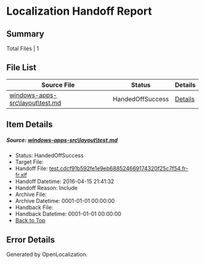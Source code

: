 # <a name='report-top'></a> Localization Handoff Report

## Summary
 Total Files | 1

## File List
 Source File | Status | Details 
 ----------- | ------ | ------- 
 [windows-apps-src\layout\test.md](https://github.com/Microsoft/windows-apps/blob/186b4d554d4b8a19be4df89075da30cd5965c313/windows-apps-src/layout/test.md) | HandedOffSuccess | [Details](#2c991b63f7cf41c9950d274272b604b9bd5b007c3165)

## Item Details
##### <a name='2c991b63f7cf41c9950d274272b604b9bd5b007c3165'></a> Source: [windows-apps-src\layout\test.md](https://github.com/Microsoft/windows-apps/blob/186b4d554d4b8a19be4df89075da30cd5965c313/windows-apps-src/layout/test.md)
* Status: HandedOffSuccess
* Target File: 
* Handoff File: [test.cdcf91b592fe1e9eb688524669174320f25c7f54.fr-fr.xlf](https://github.com/Microsoft/WDG.handoff/blob/59eefb823a3954a8c8d2394ed1f949199cbca380/ol-handoff/Microsoft/windows-apps.fr-fr/master/test.cdcf91b592fe1e9eb688524669174320f25c7f54.fr-fr.xlf)
* Handoff Datetime: 2016-04-15 21:41:32
* Handoff Reason: Include
* Archive File: 
* Archive Datetime: 0001-01-01 00:00:00
* Handback File: 
* Handback Datetime: 0001-01-01 00:00:00
* [Back to Top](#report-top)


## Error Details

Generated by OpenLocalization.

